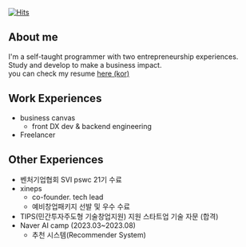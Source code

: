 [![Hits](https://hits.seeyoufarm.com/api/count/incr/badge.svg?url=https%3A%2F%2Fgithub.com%2FDarrenKwonDev)](https://hits.seeyoufarm.com)  

<!--
# [![Top Langs](https://github-readme-stats.vercel.app/api/top-langs/?username=DarrenKwonDev&layout=compact)](https://github.com/DarrenKwonDev)  
-->

## About me

I'm a self-taught programmer with two entrepreneurship experiences.  
Study and develop to make a business impact.  
you can check my resume [here (kor) ](https://github.com/DarrenKwonDev/resume/blob/master/%EA%B6%8C%EC%88%98%ED%9B%88.korean.resume.pdf)  

## Work Experiences

- business canvas  
  - front DX dev & backend engineering  
- Freelancer  

## Other Experiences

- 벤처기업협회 SVI pswc 21기 수료  
- xineps
  - co-founder. tech lead
  - 예비창업패키지 선발 및 우수 수료   
- TIPS(민간투자주도형 기술창업지원) 지원 스타트업 기술 자문 (합격)  
- Naver AI camp (2023.03~2023.08)  
  - 추천 시스템(Recommender System)  
